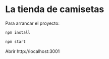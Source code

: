 # La tienda de camisetas

Para arrancar el proyecto:

```bash
npm install
```

```bash
npm start
```

Abrir http://localhost:3001
